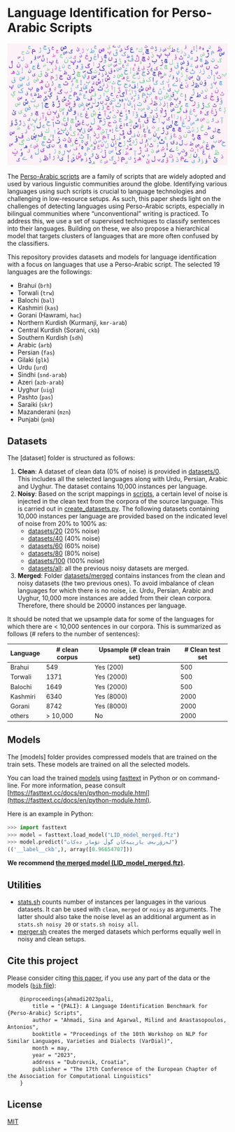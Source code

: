# Language Identification for Perso-Arabic Scripts

![Perso-Arabic scripts word cloud](PersoArabicGraphemes.png)

The [Perso-Arabic scripts](https://en.wikipedia.org/wiki/Persian_alphabet) are a family of scripts that are widely adopted and used by various linguistic communities around the globe. Identifying various languages using such scripts is crucial to language technologies and challenging in low-resource setups. As such, this paper sheds light on the challenges of detecting languages using Perso-Arabic scripts, especially in bilingual communities where “unconventional” writing is practiced. To address this, we use a set of supervised techniques to classify sentences into their languages. Building on these, we also propose a hierarchical model that targets clusters of languages that are more often confused by the classifiers. 

This repository provides datasets and models for language identification with a focus on languages that use a Perso-Arabic script. The selected 19 languages are the followings:

* Brahui (`brh`)
* Torwali (`trw`)
* Balochi (`bal`)
* Kashmiri (`kas`)
* Gorani (Hawrami, `hac`)
* Northern Kurdish (Kurmanji, `kmr-arab`)
* Central Kurdish (Sorani, `ckb`)
* Southern Kurdish (`sdh`)
* Arabic (`arb`)
* Persian (`fas`)
* Gilaki (`glk`)
* Urdu (`urd`)
* Sindhi (`snd-arab`)
* Azeri (`azb-arab`)
* Uyghur (`uig`)
* Pashto (`pas`)
* Saraiki (`skr`)
* Mazanderani (`mzn`)
* Punjabi (`pnb`)

## Datasets
The [dataset] folder is structured as follows:

1. **Clean**: A dataset of clean data (0% of noise) is provided in [datasets/0](datasets/0). This includes all the selected languages along with Urdu, Persian, Arabic and Uyghur. The dataset contains 10,000 instances per language.
1. **Noisy**: Based on the script mappings in [scripts](scripts), a certain level of noise is injected in the clean text from the corpora of the source language. This is carried out in [create_datasets.py](create_datasets.py). The following datasets containing 10,000 instances per language are provided based on the indicated level of noise from 20% to 100% as:
	* [datasets/20](datasets/20) (20% noise)
	* [datasets/40](datasets/40) (40% noise)
	* [datasets/60](datasets/60) (60% noise)
	* [datasets/80](datasets/80) (80% noise)
	* [datasets/100](datasets/100) (100% noise)
	* [datasets/all](datasets/all): all the previous noisy datasets are merged.
1. **Merged**: Folder [datasets/merged](datasets/merged) contains instances from the clean and noisy datasets (the two previous ones). To avoid imbalance of clean languages for which there is no noise, i.e. Urdu, Persian, Arabic and Uyghur, 10,000 more instances are added from their clean corpora. Therefore, there should be 20000 instances per language.

It should be noted that we upsample data for some of the languages for which there are < 10,000 sentences in our corpora. This is summarized as follows (# refers to the number of sentences):

| Language | # clean corpus | Upsample (# clean train set) | # Clean test set |
|----------|----------------|------------------------------|------------------|
| Brahui   | 549            | Yes (200)                    | 500              |
| Torwali  | 1371           | Yes (2000)                   | 500              |
| Balochi  | 1649           | Yes (2000)                   | 500              |
| Kashmiri | 6340           | Yes (8000)                   | 2000             |
| Gorani   | 8742           | Yes (8000)                   | 2000             |
| others   | > 10,000       | No                           | 2000             |

## Models
The [models] folder provides compressed models that are trained on the train sets. These models are trained on all the selected models.

You can load the trained [models](models) using [fasttext](https://fasttext.cc) in Python or on command-line. For more information, pease consult [https://fasttext.cc/docs/en/python-module.html](https://fasttext.cc/docs/en/python-module.html).

Here is an example in Python:

```python
>>> import fasttext
>>> model = fasttext.load_model("LID_model_merged.ftz")
>>> model.predict("لەزۆربەی یارییەکان گوڵ تۆمار دەکات")
(('__label__ckb',), array([0.96654707]))

```

**We recommend [the merged model  (LID_model_merged.ftz)](models/LID_model_merged.ftz).**

## Utilities
* [stats.sh](stats.sh) counts number of instances per languages in the various datasets. It can be used with `clean`, `merged` or `noisy` as arguments. The latter should also take the noise level as an additional argument as in `stats.sh noisy 20` or `stats.sh noisy all`.
* [merger.sh](merger.sh) creates the merged datasets which performs equally well in noisy and clean setups.

## Cite this project
Please consider citing [this paper](https://sinaahmadi.github.io/docs/articles/ahmadi2023pali), if you use any part of the data or the models ([`bib` file](https://sinaahmadi.github.io/bibliography/ahmadi2023pali.txt)):

```
	@inproceedings{ahmadi2023pali,
	    title = "{PALI}: A Language Identification Benchmark for {Perso-Arabic} Scripts",
	    author = "Ahmadi, Sina and Agarwal, Milind and Anastasopoulos, Antonios",
	    booktitle = "Proceedings of the 10th Workshop on NLP for Similar Languages, Varieties and Dialects (VarDial)",
	    month = may,
	    year = "2023",
	    address = "Dubrovnik, Croatia",
	    publisher = "The 17th Conference of the European Chapter of the Association for Computational Linguistics"
	}
```

## License 
[MIT](LICENSE)

